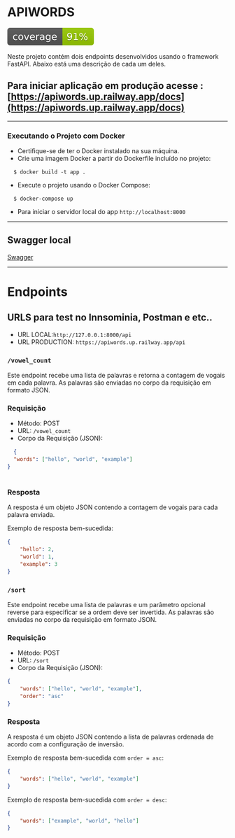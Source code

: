 # APIWORDS  
![Coverage](coverage.svg)

Neste projeto contém dois endpoints desenvolvidos usando o framework FastAPI. Abaixo está uma descrição de cada um deles.

## Para iniciar aplicação em produção acesse : [https://apiwords.up.railway.app/docs](https://apiwords.up.railway.app/docs)
___

### Executando o Projeto com Docker
  * Certifique-se de ter o Docker instalado na sua máquina.
  * Crie uma imagem Docker a partir do Dockerfile incluído no projeto:
  ```shell
    $ docker build -t app .
  ```
  * Execute o projeto usando o Docker Compose:
  ```shell
    $ docker-compose up
  ```
  * Para iniciar o servidor local do app ```http://localhost:8000```

---
## Swagger local
[Swagger](http://127.0.0.1:8000/docs)

---

# Endpoints

## URLS para test no Innsominia, Postman e etc..

 * URL LOCAL:```http://127.0.0.1:8000/api```
 * URL PRODUCTION: `https://apiwords.up.railway.app/api`

### `/vowel_count`
Este endpoint recebe uma lista de palavras e retorna a contagem de vogais em cada palavra. As palavras são enviadas no corpo da requisição em formato JSON.

### Requisição

- Método: POST
- URL: `/vowel_count`
- Corpo da Requisição (JSON):
```json
  {
  "words": ["hello", "world", "example"]
}
	
```
### Resposta

A resposta é um objeto JSON contendo a contagem de vogais para cada palavra enviada.

Exemplo de resposta bem-sucedida:
```json
{
	"hello": 2,
	"world": 1,
	"example": 3
}
```


### `/sort`
Este endpoint recebe uma lista de palavras e um parâmetro opcional reverse para especificar se a ordem deve ser invertida. As palavras são enviadas no corpo da requisição em formato JSON.

### Requisição

- Método: POST
- URL: `/sort`
- Corpo da Requisição (JSON):
```json
{
	"words": ["hello", "world", "example"],
	"order": "asc"
}
```

### Resposta
A resposta é um objeto JSON contendo a lista de palavras ordenada de acordo com a configuração de inversão.

Exemplo de resposta bem-sucedida com `order = asc`:

```json
{
	"words": ["hello", "world", "example"]
}
```
Exemplo de resposta bem-sucedida com `order = desc`:


```json
{
	"words": ["example", "world", "hello"]
}
```
